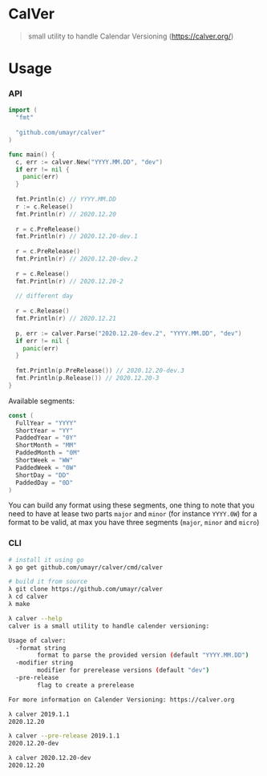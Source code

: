 # CalVer
> small utility to handle Calendar Versioning (https://calver.org/)

# Usage
### API
```go
import (
  "fmt"
  
  "github.com/umayr/calver"
)

func main() {
  c, err := calver.New("YYYY.MM.DD", "dev")
  if err != nil {
    panic(err)
  }
  
  fmt.Println(c) // YYYY.MM.DD
  r := c.Release()
  fmt.Println(r) // 2020.12.20
  
  r = c.PreRelease()
  fmt.Println(r) // 2020.12.20-dev.1
  
  r = c.PreRelease()
  fmt.Println(r) // 2020.12.20-dev.2
  
  r = c.Release()
  fmt.Println(r) // 2020.12.20-2
  
  // different day
  
  r = c.Release()
  fmt.Println(r) // 2020.12.21
  
  p, err := calver.Parse("2020.12.20-dev.2", "YYYY.MM.DD", "dev")
  if err != nil {
    panic(err)
  }
  
  fmt.Println(p.PreRelease()) // 2020.12.20-dev.3
  fmt.Println(p.Release()) // 2020.12.20-3
}

```

Available segments:
```go
const (
  FullYear = "YYYY"
  ShortYear = "YY"
  PaddedYear = "0Y"
  ShortMonth = "MM"
  PaddedMonth = "0M"
  ShortWeek = "WW"
  PaddedWeek = "0W"
  ShortDay = "DD"
  PaddedDay = "0D"
)
```

You can build any format using these segments, one thing to note that you need to have at lease two parts `major` and `minor` (for instance `YYYY.0W`) for a format to be valid, at max you have three segments (`major`, `minor` and `micro`)

### CLI

```bash
# install it using go
λ go get github.com/umayr/calver/cmd/calver

# build it from source
λ git clone https://github.com/umayr/calver
λ cd calver
λ make

λ calver --help
calver is a small utility to handle calender versioning:

Usage of calver:
  -format string
    	format to parse the provided version (default "YYYY.MM.DD")
  -modifier string
    	modifier for prerelease versions (default "dev")
  -pre-release
    	flag to create a prerelease

For more information on Calender Versioning: https://calver.org

λ calver 2019.1.1
2020.12.20

λ calver --pre-release 2019.1.1
2020.12.20-dev

λ calver 2020.12.20-dev
2020.12.20
```
